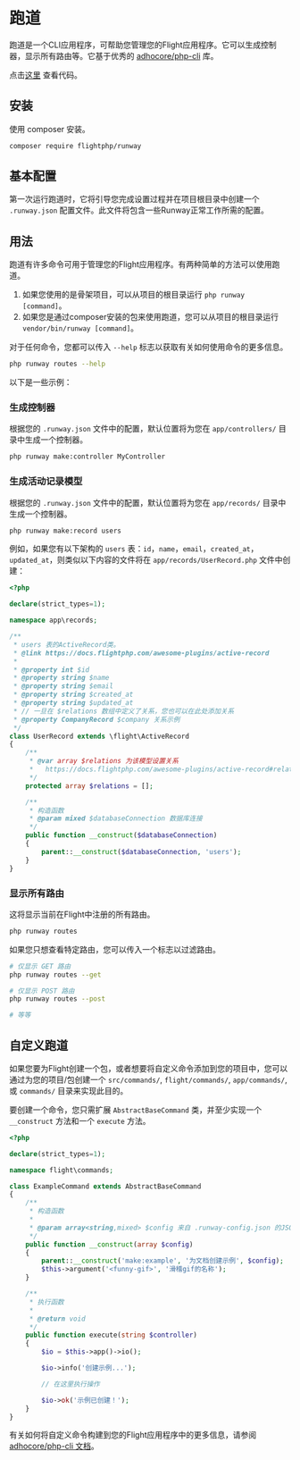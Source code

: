 # 跑道

跑道是一个CLI应用程序，可帮助您管理您的Flight应用程序。它可以生成控制器，显示所有路由等。它基于优秀的 [adhocore/php-cli](https://github.com/adhocore/php-cli) 库。

点击[这里](https://github.com/flightphp/runway) 查看代码。

## 安装

使用 composer 安装。

```bash
composer require flightphp/runway
```

## 基本配置

第一次运行跑道时，它将引导您完成设置过程并在项目根目录中创建一个 `.runway.json` 配置文件。此文件将包含一些Runway正常工作所需的配置。

## 用法

跑道有许多命令可用于管理您的Flight应用程序。有两种简单的方法可以使用跑道。

1. 如果您使用的是骨架项目，可以从项目的根目录运行 `php runway [command]`。
1. 如果您是通过composer安装的包来使用跑道，您可以从项目的根目录运行 `vendor/bin/runway [command]`。

对于任何命令，您都可以传入 `--help` 标志以获取有关如何使用命令的更多信息。

```bash
php runway routes --help
```

以下是一些示例：

### 生成控制器

根据您的 `.runway.json` 文件中的配置，默认位置将为您在 `app/controllers/` 目录中生成一个控制器。

```bash
php runway make:controller MyController
```

### 生成活动记录模型

根据您的 `.runway.json` 文件中的配置，默认位置将为您在 `app/records/` 目录中生成一个控制器。

```bash
php runway make:record users
```

例如，如果您有以下架构的 `users` 表：`id`，`name`，`email`，`created_at`，`updated_at`，则类似以下内容的文件将在 `app/records/UserRecord.php` 文件中创建：

```php
<?php

declare(strict_types=1);

namespace app\records;

/**
 * users 表的ActiveRecord类。
 * @link https://docs.flightphp.com/awesome-plugins/active-record
 * 
 * @property int $id
 * @property string $name
 * @property string $email
 * @property string $created_at
 * @property string $updated_at
 * // 一旦在 $relations 数组中定义了关系，您也可以在此处添加关系
 * @property CompanyRecord $company 关系示例
 */
class UserRecord extends \flight\ActiveRecord
{
    /**
     * @var array $relations 为该模型设置关系
     *   https://docs.flightphp.com/awesome-plugins/active-record#relationships
     */
    protected array $relations = [];

    /**
     * 构造函数
     * @param mixed $databaseConnection 数据库连接
     */
    public function __construct($databaseConnection)
    {
        parent::__construct($databaseConnection, 'users');
    }
}
```

### 显示所有路由

这将显示当前在Flight中注册的所有路由。

```bash
php runway routes
```

如果您只想查看特定路由，您可以传入一个标志以过滤路由。

```bash
# 仅显示 GET 路由
php runway routes --get

# 仅显示 POST 路由
php runway routes --post

# 等等
```

## 自定义跑道

如果您要为Flight创建一个包，或者想要将自定义命令添加到您的项目中，您可以通过为您的项目/包创建一个 `src/commands/`, `flight/commands/`, `app/commands/`, 或 `commands/` 目录来实现此目的。

要创建一个命令，您只需扩展 `AbstractBaseCommand` 类，并至少实现一个 `__construct` 方法和一个 `execute` 方法。

```php
<?php

declare(strict_types=1);

namespace flight\commands;

class ExampleCommand extends AbstractBaseCommand
{
	/**
     * 构造函数
     *
     * @param array<string,mixed> $config 来自 .runway-config.json 的JSON配置
     */
    public function __construct(array $config)
    {
        parent::__construct('make:example', '为文档创建示例', $config);
        $this->argument('<funny-gif>', '滑稽gif的名称');
    }

	/**
     * 执行函数
     *
     * @return void
     */
    public function execute(string $controller)
    {
        $io = $this->app()->io();

		$io->info('创建示例...');

		// 在这里执行操作

		$io->ok('示例已创建！');
	}
}
```

有关如何将自定义命令构建到您的Flight应用程序中的更多信息，请参阅 [adhocore/php-cli 文档](https://github.com/adhocore/php-cli)。